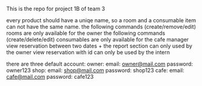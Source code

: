This is the repo for project 1B of team 3

every product should have a uniqe name, so a room and a consumable item can not have the same name.
the following commands (create/remove/edit) rooms are only available for the owner
the following commands (create/delete/edit) consumables are only available for the cafe manager
view reservation between two dates + the report section can only used by the owner
view reservation with id can only be used by the intern

there are three default account:
owner:
	email: owner@mail.com
	password: owner123
shop:
	email: shop@mail.com
	password: shop123
cafe:
	email: cafe@mail.com
	password: cafe123
